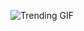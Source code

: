 
<!-- GIF_SECTION -->
![Trending GIF](https://media3.giphy.com/media/v1.Y2lkPThiYjIxNzcybHVmNmNyYjZuMnhjZWRmamg2dmtrNjI3OGZiZWwxOWpnYzF1bWNrNiZlcD12MV9naWZzX3NlYXJjaCZjdD1n/wQAbcl6iDnawokpLj9/giphy.gif)
<!-- END_GIF_SECTION -->
